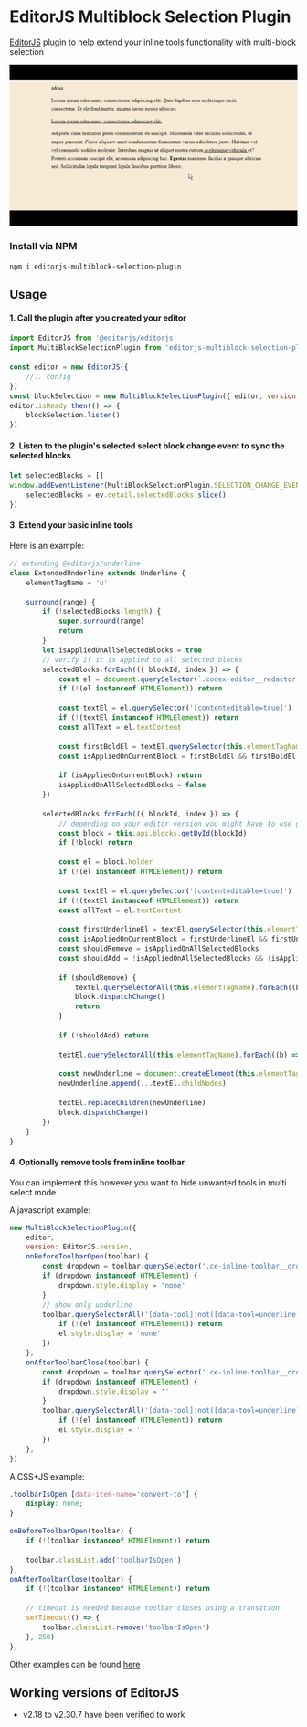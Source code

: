 # EditorJS Multiblock Selection Plugin

[EditorJS](https://editorjs.io) plugin to help extend your inline tools functionality with multi-block selection

![](./assets/example.gif)

### Install via NPM

```shell
npm i editorjs-multiblock-selection-plugin
```

## Usage

#### 1. Call the plugin after you created your editor

```js
import EditorJS from '@editorjs/editorjs'
import MultiBlockSelectionPlugin from 'editorjs-multiblock-selection-plugin'

const editor = new EditorJS({
    //.. config
})
const blockSelection = new MultiBlockSelectionPlugin({ editor, version: EditorJS.version })
editor.isReady.then(() => {
    blockSelection.listen()
})
```

#### 2. Listen to the plugin's selected select block change event to sync the selected blocks

```js
let selectedBlocks = []
window.addEventListener(MultiBlockSelectionPlugin.SELECTION_CHANGE_EVENT, (ev) => {
    selectedBlocks = ev.detail.selectedBlocks.slice()
})
```

#### 3. Extend your basic inline tools

Here is an example:

```js
// extending @editorjs/underline
class ExtendedUnderline extends Underline {
    elementTagName = 'u'

    surround(range) {
        if (!selectedBlocks.length) {
            super.surround(range)
            return
        }
        let isAppliedOnAllSelectedBlocks = true
        // verify if it is applied to all selected blocks
        selectedBlocks.forEach(({ blockId, index }) => {
            const el = document.querySelector(`.codex-editor__redactor .ce-block:nth-child(${index + 1})`)
            if (!(el instanceof HTMLElement)) return

            const textEl = el.querySelector('[contenteditable=true]')
            if (!(textEl instanceof HTMLElement)) return
            const allText = el.textContent

            const firstBoldEl = textEl.querySelector(this.elementTagName)
            const isAppliedOnCurrentBlock = firstBoldEl && firstBoldEl.textContent == allText

            if (isAppliedOnCurrentBlock) return
            isAppliedOnAllSelectedBlocks = false
        })

        selectedBlocks.forEach(({ blockId, index }) => {
            // depending on your editor version you might have to use getByIndex();
            const block = this.api.blocks.getById(blockId)
            if (!block) return

            const el = block.holder
            if (!(el instanceof HTMLElement)) return

            const textEl = el.querySelector('[contenteditable=true]')
            if (!(textEl instanceof HTMLElement)) return
            const allText = el.textContent

            const firstUnderlineEl = textEl.querySelector(this.elementTagName)
            const isAppliedOnCurrentBlock = firstUnderlineEl && firstUnderlineEl.textContent == allText
            const shouldRemove = isAppliedOnAllSelectedBlocks
            const shouldAdd = !isAppliedOnAllSelectedBlocks && !isAppliedOnCurrentBlock

            if (shouldRemove) {
                textEl.querySelectorAll(this.elementTagName).forEach((b) => b.replaceWith(...b.childNodes))
                block.dispatchChange()
                return
            }

            if (!shouldAdd) return

            textEl.querySelectorAll(this.elementTagName).forEach((b) => b.replaceWith(...b.childNodes))

            const newUnderline = document.createElement(this.elementTagName)
            newUnderline.append(...textEl.childNodes)

            textEl.replaceChildren(newUnderline)
            block.dispatchChange()
        })
    }
}
```

#### 4. Optionally remove tools from inline toolbar

You can implement this however you want to hide unwanted tools in multi select mode

A javascript example:

```js
new MultiBlockSelectionPlugin({
    editor,
    version: EditorJS.version,
    onBeforeToolbarOpen(toolbar) {
        const dropdown = toolbar.querySelector('.ce-inline-toolbar__dropdown')
        if (dropdown instanceof HTMLElement) {
            dropdown.style.display = 'none'
        }
        // show only underline
        toolbar.querySelectorAll('[data-tool]:not([data-tool=underline])').forEach((el) => {
            if (!(el instanceof HTMLElement)) return
            el.style.display = 'none'
        })
    },
    onAfterToolbarClose(toolbar) {
        const dropdown = toolbar.querySelector('.ce-inline-toolbar__dropdown')
        if (dropdown instanceof HTMLElement) {
            dropdown.style.display = ''
        }
        toolbar.querySelectorAll('[data-tool]:not([data-tool=underline])').forEach((el) => {
            if (!(el instanceof HTMLElement)) return
            el.style.display = ''
        })
    },
})
```

A CSS+JS example:

```css
.toolbarIsOpen [data-item-name='convert-to'] {
    display: none;
}
```

```js
onBeforeToolbarOpen(toolbar) {
    if (!(toolbar instanceof HTMLElement)) return

    toolbar.classList.add('toolbarIsOpen')
},
onAfterToolbarClose(toolbar) {
    if (!(toolbar instanceof HTMLElement)) return

    // timeout is needed because toolbar closes using a transition
    setTimeout(() => {
        toolbar.classList.remove('toolbarIsOpen')
    }, 250)
},
```

Other examples can be found [here](https://github.com/sebmeister2077/editorjs-multiblock-selection-plugin/tree/main/examples)

## Working versions of EditorJS

-   v2.18 to v2.30.7 have been verified to work
